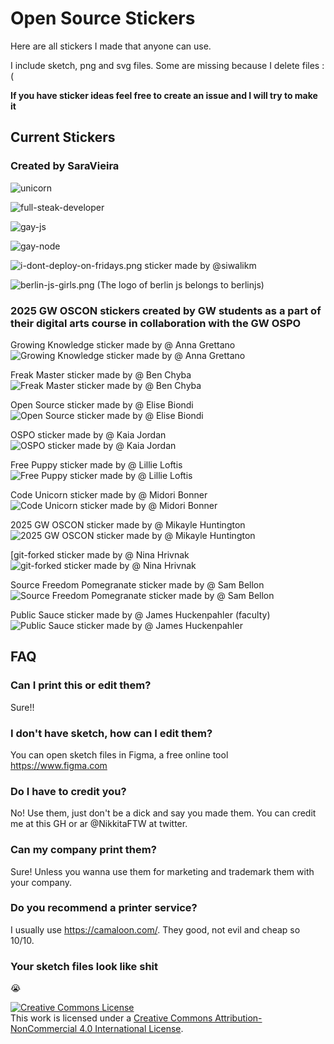 # Open Source Stickers

Here are all stickers I made that anyone can use.

I include sketch, png and svg files.
Some are missing because I delete files :(

**If you have sticker ideas feel free to create an issue and I will try to make it**

## Current Stickers

### Created by SaraVieira

![unicorn](./stickers/SaraVieira-stickers/deconstructing-unicorn/unicorn.png)

![full-steak-developer](./stickers/SaraVieira-stickers/full-steak-developer/full-steak-developer.png)

![gay-js](./stickers/SaraVieira-stickers/gay-js/gayjs.png)

![gay-node](./stickers/SaraVieira-stickers/gay-node/gay-node.png)

![i-dont-deploy-on-fridays.png sticker made by @siwalikm](./stickers/SaraVieira-stickers/no-deploy-friday/iddof.png)

![berlin-js-girls.png](./stickers/SaraVieira-stickers/berlin-js-girls/berlin-js-girls.png)
(The logo of berlin js belongs to berlinjs)

### 2025 GW OSCON stickers created by GW students as a part of their digital arts course in collaboration with the GW OSPO

Growing Knowledge sticker made by @ Anna Grettano
![Growing Knowledge sticker made by @ Anna Grettano](./stickers/gw-stickers/gw-oscon-2025/OSCON-2025-student-stickers/Anna-Grettano/Anna-2inX2in-CIRCLE.jpg)

Freak Master sticker made by @ Ben Chyba
![Freak Master sticker made by @ Ben Chyba](./stickers/gw-stickers/gw-oscon-2025/OSCON-2025-student-stickers/Ben-Chyba/Ben-2inX2in-SQ.jpg)

Open Source sticker made by @ Elise Biondi
![Open Source sticker made by @ Elise Biondi](./stickers/gw-stickers/gw-oscon-2025/OSCON-2025-student-stickers/Elise-Biondi/Elise-2inX2in-CIRCLE.jpg)

OSPO sticker made by @ Kaia Jordan
![OSPO sticker made by @ Kaia Jordan](./stickers/gw-stickers/gw-oscon-2025/OSCON-2025-student-stickers/Kaia-Jordan/Kaia-2inX2in-SQ.jpg)

Free Puppy sticker made by @ Lillie Loftis
![Free Puppy sticker made by @ Lillie Loftis](./stickers/gw-stickers/gw-oscon-2025/OSCON-2025-student-stickers/Lillie-Loftis/Lillie-2inX2in-CIRCLE.jpg)

Code Unicorn sticker made by @ Midori Bonner
![Code Unicorn sticker made by @ Midori Bonner](./stickers/gw-stickers/gw-oscon-2025/OSCON-2025-student-stickers/Midori-Bonner/Midori-2x2-SQUARE.jpg)

2025 GW OSCON sticker made by @ Mikayle Huntington
![2025 GW OSCON sticker made by @ Mikayle Huntington](./stickers/gw-stickers/gw-oscon-2025/OSCON-2025-student-stickers/Mikayle-Huntington/Mikayle-3inX4"-RECT.jpg)

[git-forked sticker made by @ Nina Hrivnak
![git-forked sticker made by @ Nina Hrivnak](./stickers/gw-stickers/gw-oscon-2025/OSCON-2025-student-stickers/Nina-Hrivnak/Nina-2inX2in-SQUARE.jpg)

Source Freedom Pomegranate sticker made by @ Sam Bellon
![Source Freedom Pomegranate sticker made by @ Sam Bellon](./stickers/gw-stickers/gw-oscon-2025/OSCON-2025-student-stickers/Sam-Bellon/Sam-2inX2in-SQ.jpg)

Public Sauce sticker made by @ James Huckenpahler (faculty)
![Public Sauce sticker made by @ James Huckenpahler](./stickers/gw-stickers/gw-oscon-2025/OSCON-2025-student-stickers/James-Huckenpahler/James-4x6-rect.jpg)

## FAQ

### Can I print this or edit them?

Sure!!

### I don't have sketch, how can I edit them?

You can open sketch files in Figma, a free online tool
https://www.figma.com

### Do I have to credit you?

No! Use them, just don't be a dick and say you made them. You can credit me at this GH or ar @NikkitaFTW at twitter.

### Can my company print them?

Sure! Unless you wanna use them for marketing and trademark them with your company.

### Do you recommend a printer service?

I usually use https://camaloon.com/. They good, not evil and cheap so 10/10.

### Your sketch files look like shit

😭

<a rel="license" href="http://creativecommons.org/licenses/by-nc/4.0/"><img alt="Creative Commons License" style="border-width:0" src="https://i.creativecommons.org/l/by-nc/4.0/80x15.png" /></a><br />This work is licensed under a <a rel="license" href="http://creativecommons.org/licenses/by-nc/4.0/">Creative Commons Attribution-NonCommercial 4.0 International License</a>.

